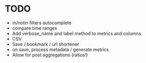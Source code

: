 # TODO
* in/notin filters autocomplete
* compare time ranges
* Add verbose_name and label method to metrics and columns
* CSV
* Save / bookmark / url shortener
* on save, process metadata / generate metrics
* Allow for post aggregations (ratios!)
